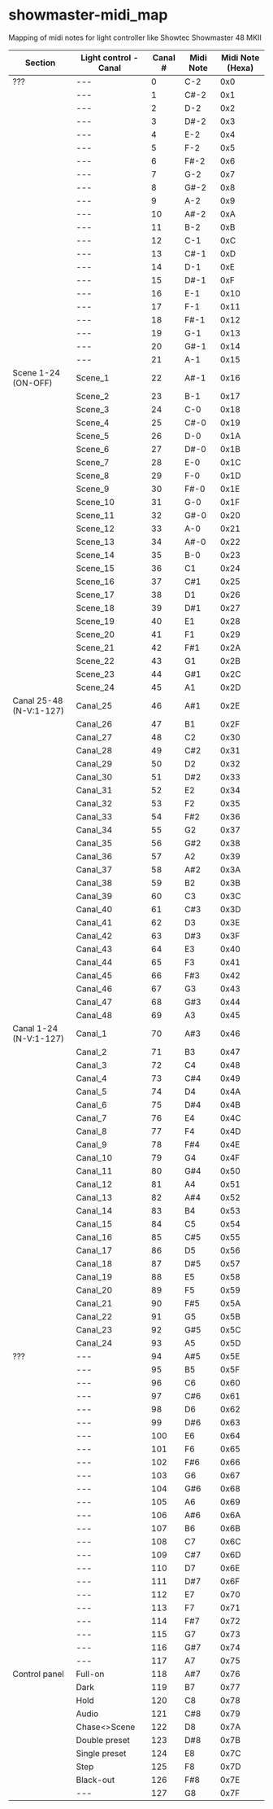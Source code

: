 # showmaster-midi_map
Mapping of midi notes for light controller like Showtec Showmaster 48 MKII


| Section                 | Light control - Canal | Canal # | Midi Note | Midi Note (Hexa) |
|-------------------------|-----------------------|---------|-----------|------------------|
| ???                     | ---                   | 0       | C-2       | 0x0              |
|                         | ---                   | 1       | C#-2      | 0x1              |
|                         | ---                   | 2       | D-2       | 0x2              |
|                         | ---                   | 3       | D#-2      | 0x3              |
|                         | ---                   | 4       | E-2       | 0x4              |
|                         | ---                   | 5       | F-2       | 0x5              |
|                         | ---                   | 6       | F#-2      | 0x6              |
|                         | ---                   | 7       | G-2       | 0x7              |
|                         | ---                   | 8       | G#-2      | 0x8              |
|                         | ---                   | 9       | A-2       | 0x9              |
|                         | ---                   | 10      | A#-2      | 0xA              |
|                         | ---                   | 11      | B-2       | 0xB              |
|                         | ---                   | 12      | C-1       | 0xC              |
|                         | ---                   | 13      | C#-1      | 0xD              |
|                         | ---                   | 14      | D-1       | 0xE              |
|                         | ---                   | 15      | D#-1      | 0xF              |
|                         | ---                   | 16      | E-1       | 0x10             |
|                         | ---                   | 17      | F-1       | 0x11             |
|                         | ---                   | 18      | F#-1      | 0x12             |
|                         | ---                   | 19      | G-1       | 0x13             |
|                         | ---                   | 20      | G#-1      | 0x14             |
|                         | ---                   | 21      | A-1       | 0x15             |
| Scene 1-24 (ON-OFF)     | Scene_1               | 22      | A#-1      | 0x16             |
|                         | Scene_2               | 23      | B-1       | 0x17             |
|                         | Scene_3               | 24      | C-0       | 0x18             |
|                         | Scene_4               | 25      | C#-0      | 0x19             |
|                         | Scene_5               | 26      | D-0       | 0x1A             |
|                         | Scene_6               | 27      | D#-0      | 0x1B             |
|                         | Scene_7               | 28      | E-0       | 0x1C             |
|                         | Scene_8               | 29      | F-0       | 0x1D             |
|                         | Scene_9               | 30      | F#-0      | 0x1E             |
|                         | Scene_10              | 31      | G-0       | 0x1F             |
|                         | Scene_11              | 32      | G#-0      | 0x20             |
|                         | Scene_12              | 33      | A-0       | 0x21             |
|                         | Scene_13              | 34      | A#-0      | 0x22             |
|                         | Scene_14              | 35      | B-0       | 0x23             |
|                         | Scene_15              | 36      | C1        | 0x24             |
|                         | Scene_16              | 37      | C#1       | 0x25             |
|                         | Scene_17              | 38      | D1        | 0x26             |
|                         | Scene_18              | 39      | D#1       | 0x27             |
|                         | Scene_19              | 40      | E1        | 0x28             |
|                         | Scene_20              | 41      | F1        | 0x29             |
|                         | Scene_21              | 42      | F#1       | 0x2A             |
|                         | Scene_22              | 43      | G1        | 0x2B             |
|                         | Scene_23              | 44      | G#1       | 0x2C             |
|                         | Scene_24              | 45      | A1        | 0x2D             |
| Canal 25-48 (N-V:1-127) | Canal_25              | 46      | A#1       | 0x2E             |
|                         | Canal_26              | 47      | B1        | 0x2F             |
|                         | Canal_27              | 48      | C2        | 0x30             |
|                         | Canal_28              | 49      | C#2       | 0x31             |
|                         | Canal_29              | 50      | D2        | 0x32             |
|                         | Canal_30              | 51      | D#2       | 0x33             |
|                         | Canal_31              | 52      | E2        | 0x34             |
|                         | Canal_32              | 53      | F2        | 0x35             |
|                         | Canal_33              | 54      | F#2       | 0x36             |
|                         | Canal_34              | 55      | G2        | 0x37             |
|                         | Canal_35              | 56      | G#2       | 0x38             |
|                         | Canal_36              | 57      | A2        | 0x39             |
|                         | Canal_37              | 58      | A#2       | 0x3A             |
|                         | Canal_38              | 59      | B2        | 0x3B             |
|                         | Canal_39              | 60      | C3        | 0x3C             |
|                         | Canal_40              | 61      | C#3       | 0x3D             |
|                         | Canal_41              | 62      | D3        | 0x3E             |
|                         | Canal_42              | 63      | D#3       | 0x3F             |
|                         | Canal_43              | 64      | E3        | 0x40             |
|                         | Canal_44              | 65      | F3        | 0x41             |
|                         | Canal_45              | 66      | F#3       | 0x42             |
|                         | Canal_46              | 67      | G3        | 0x43             |
|                         | Canal_47              | 68      | G#3       | 0x44             |
|                         | Canal_48              | 69      | A3        | 0x45             |
| Canal 1-24 (N-V:1-127)  | Canal_1               | 70      | A#3       | 0x46             |
|                         | Canal_2               | 71      | B3        | 0x47             |
|                         | Canal_3               | 72      | C4        | 0x48             |
|                         | Canal_4               | 73      | C#4       | 0x49             |
|                         | Canal_5               | 74      | D4        | 0x4A             |
|                         | Canal_6               | 75      | D#4       | 0x4B             |
|                         | Canal_7               | 76      | E4        | 0x4C             |
|                         | Canal_8               | 77      | F4        | 0x4D             |
|                         | Canal_9               | 78      | F#4       | 0x4E             |
|                         | Canal_10              | 79      | G4        | 0x4F             |
|                         | Canal_11              | 80      | G#4       | 0x50             |
|                         | Canal_12              | 81      | A4        | 0x51             |
|                         | Canal_13              | 82      | A#4       | 0x52             |
|                         | Canal_14              | 83      | B4        | 0x53             |
|                         | Canal_15              | 84      | C5        | 0x54             |
|                         | Canal_16              | 85      | C#5       | 0x55             |
|                         | Canal_17              | 86      | D5        | 0x56             |
|                         | Canal_18              | 87      | D#5       | 0x57             |
|                         | Canal_19              | 88      | E5        | 0x58             |
|                         | Canal_20              | 89      | F5        | 0x59             |
|                         | Canal_21              | 90      | F#5       | 0x5A             |
|                         | Canal_22              | 91      | G5        | 0x5B             |
|                         | Canal_23              | 92      | G#5       | 0x5C             |
|                         | Canal_24              | 93      | A5        | 0x5D             |
| ???                     | ---                   | 94      | A#5       | 0x5E             |
|                         | ---                   | 95      | B5        | 0x5F             |
|                         | ---                   | 96      | C6        | 0x60             |
|                         | ---                   | 97      | C#6       | 0x61             |
|                         | ---                   | 98      | D6        | 0x62             |
|                         | ---                   | 99      | D#6       | 0x63             |
|                         | ---                   | 100     | E6        | 0x64             |
|                         | ---                   | 101     | F6        | 0x65             |
|                         | ---                   | 102     | F#6       | 0x66             |
|                         | ---                   | 103     | G6        | 0x67             |
|                         | ---                   | 104     | G#6       | 0x68             |
|                         | ---                   | 105     | A6        | 0x69             |
|                         | ---                   | 106     | A#6       | 0x6A             |
|                         | ---                   | 107     | B6        | 0x6B             |
|                         | ---                   | 108     | C7        | 0x6C             |
|                         | ---                   | 109     | C#7       | 0x6D             |
|                         | ---                   | 110     | D7        | 0x6E             |
|                         | ---                   | 111     | D#7       | 0x6F             |
|                         | ---                   | 112     | E7        | 0x70             |
|                         | ---                   | 113     | F7        | 0x71             |
|                         | ---                   | 114     | F#7       | 0x72             |
|                         | ---                   | 115     | G7        | 0x73             |
|                         | ---                   | 116     | G#7       | 0x74             |
|                         | ---                   | 117     | A7        | 0x75             |
| Control panel           | Full-on               | 118     | A#7       | 0x76             |
|                         | Dark                  | 119     | B7        | 0x77             |
|                         | Hold                  | 120     | C8        | 0x78             |
|                         | Audio                 | 121     | C#8       | 0x79             |
|                         | Chase<>Scene          | 122     | D8        | 0x7A             |
|                         | Double preset         | 123     | D#8       | 0x7B             |
|                         | Single preset         | 124     | E8        | 0x7C             |
|                         | Step                  | 125     | F8        | 0x7D             |
|                         | Black-out             | 126     | F#8       | 0x7E             |
|                         | ---                   | 127     | G8        | 0x7F             |

